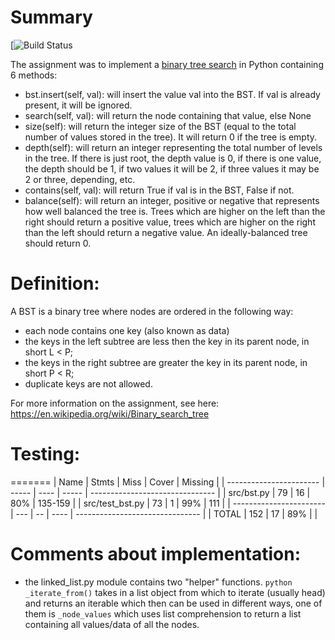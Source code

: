 # Summary
[![Build Status](https://travis-ci.org/wenima/data-structures.svg?branch=master)

The assignment was to implement a [binary tree search](https://en.wikipedia.org/wiki/Binary_search_tree) in Python containing 6 methods:

* bst.insert(self, val): will insert the value val into the BST. If val is already present, it will be ignored.
* search(self, val): will return the node containing that value, else None
* size(self): will return the integer size of the BST (equal to the total number of values stored in the tree). It will return 0 if the tree is empty.
* depth(self): will return an integer representing the total number of levels in the tree. If there is just root, the depth value is 0, if there is one value, the depth should be 1, if two values it will be 2, if three values it may be 2 or three, depending, etc.
* contains(self, val): will return True if val is in the BST, False if not.
* balance(self): will return an integer, positive or negative that represents how well balanced the tree is. Trees which are higher on the left than the right should return a positive value, trees which are higher on the right than the left should return a negative value. An ideally-balanced tree should return 0.

# Definition:

A BST is a binary tree where nodes are ordered in the following way:
* each node contains one key (also known as data)
* the keys in the left subtree are less then the key in its parent node, in short L < P;
* the keys in the right subtree are greater the key in its parent node, in short P < R;
* duplicate keys are not allowed.


For more information on the assignment, see here: https://en.wikipedia.org/wiki/Binary_search_tree

# Testing:

=======
| Name                     | Stmts | Miss | Cover | Missing                         |
| -----------------------  | ----- | ---- | ----- | ------------------------------- |
| src/bst.py               |  79   |  16  |  80%  | 135-159                         |
| src/test_bst.py          |  73   |   1  |  99%  | 111                             |
| -----------------------  |  ---  |  --  | ----  | ------------------------------- |
| TOTAL                    | 152   |  17  |  89%  |                                 |


# Comments about implementation:

* the linked_list.py module contains two "helper" functions. ```python _iterate_from()``` takes in a list object from which to iterate (usually head) and returns an iterable which then can be used in different ways, one of them is ```_node_values``` which uses list comprehension to return a list containing all values/data of all the nodes.
